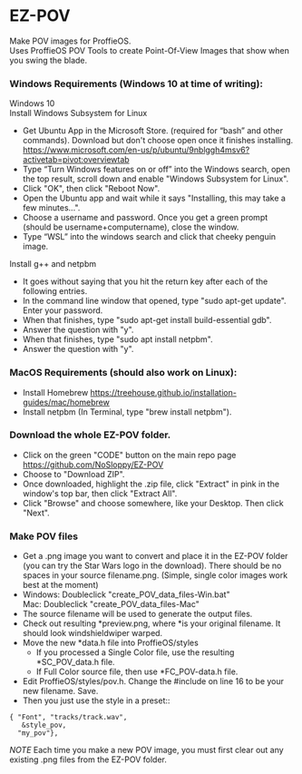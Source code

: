 # EZ-POV
Make POV images for ProffieOS.  
Uses ProffieOS POV Tools to create Point-Of-View Images that show when you swing the blade.

### Windows Requirements (Windows 10 at time of writing):  

Windows 10  
Install Windows Subsystem for Linux  
- Get Ubuntu App in the Microsoft Store. (required for “bash” and other commands). Download but don't choose open once it finishes installing. 
https://www.microsoft.com/en-us/p/ubuntu/9nblggh4msv6?activetab=pivot:overviewtab
- Type “Turn Windows features on or off” into the Windows search, open the top result, scroll down and enable "Windows Subsystem for Linux".
- Click "OK", then click "Reboot Now". 
- Open the Ubuntu app and wait while it says "Installing, this may take a few minutes...".
- Choose a username and password. Once you get a green prompt (should be username+computername), close the window.
- Type “WSL” into the windows search and click that cheeky penguin image.  

Install g++ and netpbm
- It goes without saying that you hit the return key after each of the following entries.
- In the command line window that opened, type "sudo apt-get update". Enter your password.
- When that finishes, type "sudo apt-get install build-essential gdb".
- Answer the question with "y".
- When that finishes, type "sudo apt install netpbm".
- Answer the question with "y".

### MacOS Requirements (should also work on Linux):
- Install Homebrew https://treehouse.github.io/installation-guides/mac/homebrew
- Install netpbm (In Terminal, type "brew install netpbm").  


### Download the whole EZ-POV folder.  
- Click on the green "CODE" button on the main repo page https://github.com/NoSloppy/EZ-POV
- Choose to "Download ZIP".
- Once downloaded, highlight the .zip file, click "Extract" in pink in the window's top bar, then click "Extract All".
- Click "Browse" and choose somewhere, like your Desktop. Then click "Next".

### Make POV files

- Get a .png image you want to convert and place it in the EZ-POV folder (you can try the Star Wars logo in the download).
There should be no spaces in your source filename.png. (Simple, single color images work best at the moment)
- Windows: Doubleclick "create_POV_data_files-Win.bat"  
    Mac: Doubleclick "create_POV_data_files-Mac"
- The source filename will be used to generate the output files.
- Check out resulting *preview.png, where *is your original filename. It should look windshieldwiper warped.
- Move the new *data.h file into ProffieOS/styles
    - If you processed a Single Color file, use the resulting *SC_POV_data.h file.
    - If Full Color source file, then use *FC_POV-data.h file.
- Edit ProffieOS/styles/pov.h. Change the #include on line 16 to be your new filename. Save.
- Then you just use the style in a preset::
```
{ "Font", "tracks/track.wav",
   &style_pov, 
  "my_pov"},
  ```

*NOTE* Each time you make a new POV image, you must first clear out any existing .png files from the EZ-POV folder.

